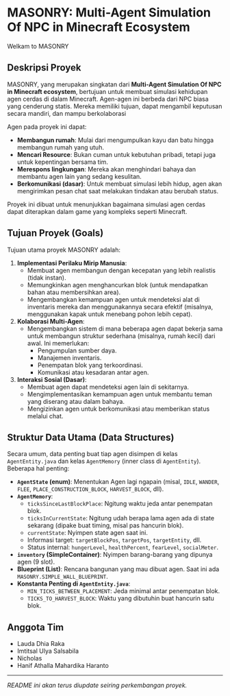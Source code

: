 # MASONRY: Multi-Agent Simulation Of NPC in Minecraft Ecosystem

Welkam to MASONRY

## Deskripsi Proyek

MASONRY, yang merupakan singkatan dari **Multi-Agent Simulation Of NPC in Minecraft ecosystem**, bertujuan untuk membuat simulasi kehidupan agen cerdas di dalam Minecraft. Agen-agen ini berbeda dari NPC biasa yang cenderung statis. Mereka memiliki tujuan, dapat mengambil keputusan secara mandiri, dan mampu berkolaborasi

Agen pada proyek ini dapat:
* **Membangun rumah**: Mulai dari mengumpulkan kayu dan batu hingga membangun rumah yang utuh.
* **Mencari Resource**: Bukan cuman untuk kebutuhan pribadi, tetapi juga untuk kepentingan bersama tim.
* **Merespons lingkungan**: Mereka akan menghindari bahaya dan membantu agen lain yang sedang kesulitan.
* **Berkomunikasi (dasar)**: Untuk membuat simulasi lebih hidup, agen akan mengirimkan pesan chat saat melakukan tindakan atau berubah status.

Proyek ini dibuat untuk menunjukkan bagaimana simulasi agen cerdas dapat diterapkan dalam game yang kompleks seperti Minecraft.


## Tujuan Proyek (Goals)

Tujuan utama proyek MASONRY adalah:
1.  **Implementasi Perilaku Mirip Manusia**:
    * Membuat agen membangun dengan kecepatan yang lebih realistis (tidak instan).
    * Memungkinkan agen menghancurkan blok (untuk mendapatkan bahan atau membersihkan area).
    * Mengembangkan kemampuan agen untuk mendeteksi alat di inventaris mereka dan menggunakannya secara efektif (misalnya, menggunakan kapak untuk menebang pohon lebih cepat).
2.  **Kolaborasi Multi-Agen**:
    * Mengembangkan sistem di mana beberapa agen dapat bekerja sama untuk membangun struktur sederhana (misalnya, rumah kecil) dari awal. Ini memerlukan:
        * Pengumpulan sumber daya.
        * Manajemen inventaris.
        * Penempatan blok yang terkoordinasi.
        * Komunikasi atau kesadaran antar agen.
3.  **Interaksi Sosial (Dasar)**:
    * Membuat agen dapat mendeteksi agen lain di sekitarnya.
    * Mengimplementasikan kemampuan agen untuk membantu teman yang diserang atau dalam bahaya.
    * Mengizinkan agen untuk berkomunikasi atau memberikan status melalui chat.


## Struktur Data Utama (Data Structures)

Secara umum, data penting buat tiap agen disimpen di kelas `AgentEntity.java` dan kelas `AgentMemory` (inner class di `AgentEntity`). Beberapa hal penting:

*   **`AgentState` (enum)**: Menentukan Agen lagi ngapain (misal, `IDLE`, `WANDER`, `FLEE`, `PLACE_CONSTRUCTION_BLOCK`, `HARVEST_BLOCK`, dll).
*   **`AgentMemory`**:
    *   `ticksSinceLastBlockPlace`: Ngitung waktu jeda antar penempatan blok.
    *   `ticksInCurrentState`: Ngitung udah berapa lama agen ada di state sekarang (dipake buat timing, misal pas hancurin blok).
    *   `currentState`: Nyimpen state agen saat ini.
    *   Informasi target: `targetBlockPos`, `targetPos`, `targetEntity`, dll.
    *   Status internal: `hungerLevel`, `healthPercent`, `fearLevel`, `socialMeter`.
*   **`inventory` (SimpleContainer)**: Nyimpen barang-barang yang dipunya agen (9 slot).
*   **Blueprint (List<BlueprintBlock>)**: Rencana bangunan yang mau dibuat agen. Saat ini ada `MASONRY.SIMPLE_WALL_BLUEPRINT`.
*   **Konstanta Penting di `AgentEntity.java`**:
    *   `MIN_TICKS_BETWEEN_PLACEMENT`: Jeda minimal antar penempatan blok.
    *   `TICKS_TO_HARVEST_BLOCK`: Waktu yang dibutuhin buat hancurin satu blok.

## Anggota Tim
*   Lauda Dhia Raka
*   Imtitsal Ulya Salsabila
*   Nicholas
*   Hanif Athalla Mahardika Haranto

---
*README ini akan terus diupdate seiring perkembangan proyek.*
